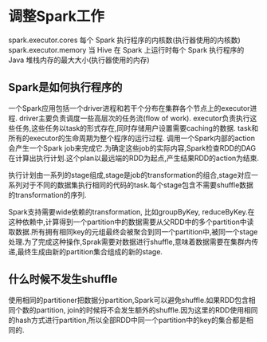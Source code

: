 # 调整Spark工作

spark.executor.cores 每个 Spark 执行程序的内核数(执行器使用的内核数)
spark.executor.memory 当 Hive 在 Spark 上运行时每个 Spark 执行程序的 Java 堆栈内存的最大大小(执行器使用的内存)



## Spark是如何执行程序的
一个Spark应用包括一个driver进程和若干个分布在集群各个节点上的executor进程.
driver主要负责调度一些高层次的任务流(flow of work). executor负责执行这些任务,这些任务以task的形式存在,同时存储用户设置需要caching的数据. task和所有的executor的生命周期为整个程序的运行过程.
调用一个Spark内部的action会产生一个Spark job来完成它.为确定这些job的实际内容,Spark检查RDD的DAG在计算出执行计划.这个plan以最远端的RDD为起点,产生结果RDD的action为结束.

执行计划由一系列的stage组成,stage是job的transformation的组合,stage对应一系列对于不同的数据集执行相同的代码的task.每个stage包含不需要shuffle数据的transformation的序列.

Spark支持需要wide依赖的transformation, 比如groupByKey, reduceByKey.在这种依赖中,计算得到一个partition中的数据需要从父RDD中的多个partition中读取数据.所有拥有相同key的元组最终会被聚合到同一个partition中,被同一个stage处理.为了完成这种操作,Sprak需要对数据进行shuffle,意味着数据需要在集群内传递,最终生成由新的partition集合组成的新的stage.

## 什么时候不发生shuffle
使用相同的partitioner把数据分partition,Spark可以避免shuffle.如果RDD包含相同个数的partition, join的时候将不会发生额外的shuffle.因为这里的RDD使用相同的hash方式进行partition,所以全部RDD中同一个partition中的key的集合都是相同的.
